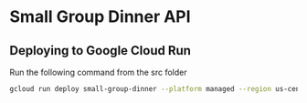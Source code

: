 # Small Group Dinner API

## Deploying to Google Cloud Run
Run the following command from the src folder

```bash
gcloud run deploy small-group-dinner --platform managed --region us-central1 --source .
```

